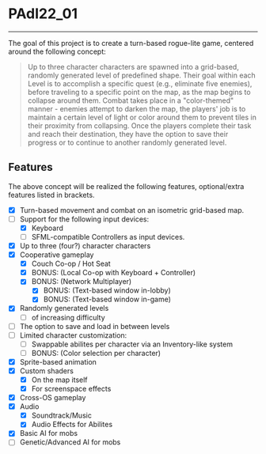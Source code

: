 # PAdI22_01

---

The goal of this project is to create a turn-based rogue-lite game, centered around the following concept:

> Up to three character characters are spawned into a grid-based, randomly generated level of predefined shape.
> Their goal within each Level is to accomplish a specific quest (e.g., eliminate five enemies), before traveling to a specific point on the map, as the map begins to collapse around them.
> Combat takes place in a "color-themed" manner - enemies attempt to darken the map, the players' job is to maintain a certain level of light or color around them to prevent tiles in their proximity from collapsing.
> Once the players complete their task and reach their destination, they have the option to save their progress or to continue to another randomly generated level. 

## Features

The above concept will be realized the following features, optional/extra features listed in brackets.

 - [x] Turn-based movement and combat on an isometric grid-based map.
 - [ ] Support for the following input devices:
   - [x] Keyboard
   - [ ] SFML-compatible Controllers as input devices.
 - [x] Up to three (four?) character characters
 - [x] Cooperative gameplay
   - [x] Couch Co-op / Hot Seat
   - [x] BONUS: (Local Co-op with Keyboard + Controller)
   - [x] BONUS: (Network Multiplayer)
      - [x] BONUS: (Text-based window in-lobby)
      - [x] BONUS: (Text-based window in-game)
 - [x] Randomly generated levels
   - [ ] of increasing difficulty
 - [ ] The option to save and load in between levels
 - [ ] Limited character customization:
   - [ ] Swappable abilites per character via an Inventory-like system
   - [ ] BONUS: (Color selection per character)
 - [x] Sprite-based animation
 - [x] Custom shaders
   - [x] On the map itself
   - [x] For screenspace effects
 - [x] Cross-OS gameplay
 - [x] Audio
   - [x] Soundtrack/Music
   - [x] Audio Effects for Abilites
 - [x] Basic AI for mobs
 - [ ] Genetic/Advanced AI for mobs